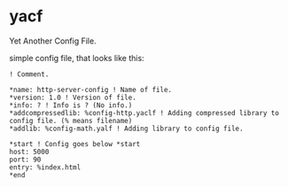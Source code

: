 # yacf
Yet Another Config File.

simple config file, that looks like this:

```
! Comment.

*name: http-server-config ! Name of file.
*version: 1.0 ! Version of file.
*info: ? ! Info is ? (No info.)
*addcompressedlib: %config-http.yaclf ! Adding compressed library to config file. (% means filename)
*addlib: %config-math.yalf ! Adding library to config file.

*start ! Config goes below *start
host: 5000
port: 90
entry: %index.html
*end

```
